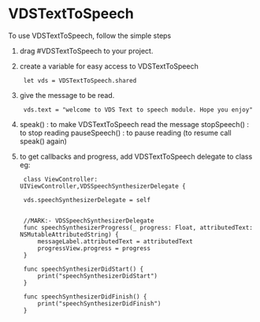 # VDSTextToSpeech

To use VDSTextToSpeech, follow the simple steps

1. drag #VDSTextToSpeech to your project.

2. create a variable for easy access to VDSTextToSpeech

        let vds = VDSTextToSpeech.shared

3. give the message to be read.
        
        vds.text = "welcome to VDS Text to speech module. Hope you enjoy"
        
4. speak() : to make VDSTextToSpeech read the message
   stopSpeech() : to stop reading
   pauseSpeech() : to pause reading (to resume call speak() again)
        
8. to get callbacks and progress, add VDSTextToSpeech delegate to class
          eg: 

        class ViewController: UIViewController,VDSSpeechSynthesizerDelegate {
    
        vds.speechSynthesizerDelegate = self
        
        
        //MARK:- VDSSpeechSynthesizerDelegate
        func speechSynthesizerProgress(_ progress: Float, attributedText: NSMutableAttributedString) {
            messageLabel.attributedText = attributedText
            progressView.progress = progress
        }

        func speechSynthesizerDidStart() {
            print("speechSynthesizerDidStart")
        }

        func speechSynthesizerDidFinish() {
            print("speechSynthesizerDidFinish")
        }
